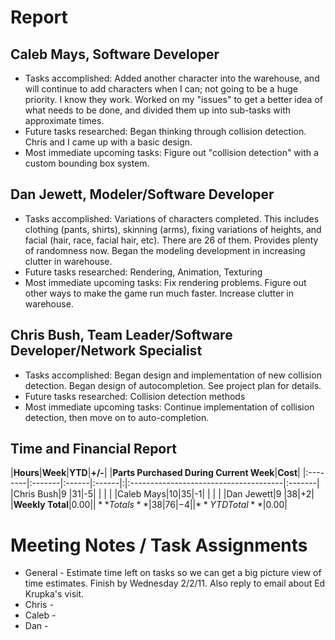 # Report #

## Caleb Mays, Software Developer ##

  * Tasks accomplished: Added another character into the warehouse, and will continue to add characters when I can; not going to be a huge priority. I know they work. Worked on my "issues" to get a better idea of what needs to be done, and divided them up into sub-tasks with approximate times.
  * Future tasks researched: Began thinking through collision detection. Chris and I came up with a basic design.
  * Most immediate upcoming tasks: Figure out "collision detection" with a custom bounding box system.


## Dan Jewett, Modeler/Software Developer ##

  * Tasks accomplished: Variations of characters completed.  This includes clothing (pants, shirts), skinning (arms), fixing variations of heights, and facial (hair, race, facial hair, etc).  There are 26 of them.  Provides plenty of randomness now.  Began the modeling development in increasing clutter in warehouse.
  * Future tasks researched: Rendering, Animation, Texturing
  * Most immediate upcoming tasks: Fix rendering problems. Figure out other ways to make the game run much faster. Increase clutter in warehouse.

## Chris Bush, Team Leader/Software Developer/Network Specialist ##

  * Tasks accomplished: Began design and implementation of new collision detection. Began design of autocompletion. See project plan for details.
  * Future tasks researched: Collision detection methods
  * Most immediate upcoming tasks: Continue implementation of collision detection, then move on to auto-completion.

## Time and Financial Report ##

|**Hours**|**Week**|**YTD**|**+/-**| |**Parts Purchased During Current Week**|**Cost**|
|:--------|:-------|:------|:------|:|:--------------------------------------|:-------|
|Chris Bush|9 |31|-5|  |  |  |
|Caleb Mays|10|35|-1|  |  |  |
|Dan Jewett|9 |38|+2|  |**Weekly Total**|$0.00|
|**Totals**|38|76|-4|  |**YTD Total**|$0.00|


# Meeting Notes / Task Assignments #

  * General - Estimate time left on tasks so we can get a big picture view of time estimates. Finish by Wednesday 2/2/11. Also reply to email about Ed Krupka's visit.
  * Chris -
  * Caleb -
  * Dan -